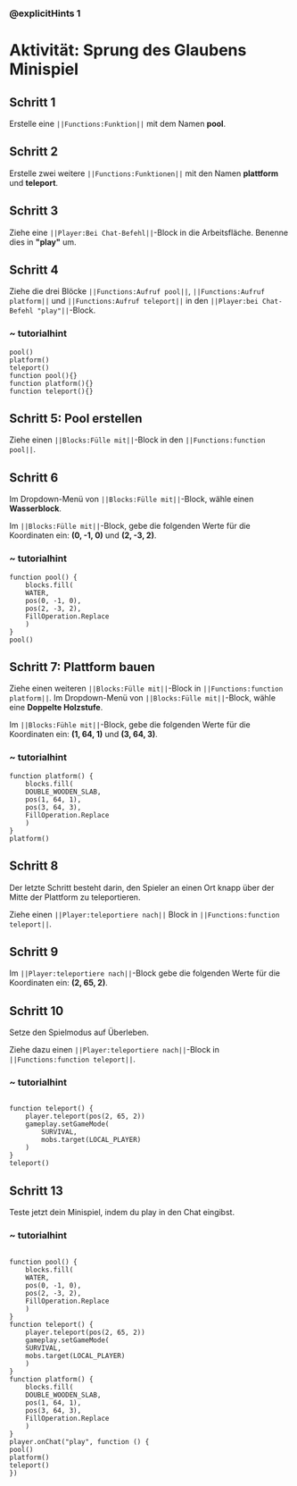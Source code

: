 ### @explicitHints 1

# Aktivität: Sprung des Glaubens Minispiel

## Schritt 1
Erstelle eine ``||Functions:Funktion||`` mit dem Namen **pool**. 

## Schritt 2
Erstelle zwei weitere ``||Functions:Funktionen||`` mit den Namen **plattform** und **teleport**.

## Schritt 3

Ziehe eine ``||Player:Bei Chat-Befehl||``-Block in die Arbeitsfläche. Benenne dies in **"play"** um.

## Schritt 4
Ziehe die drei Blöcke ``||Functions:Aufruf pool||``, ``||Functions:Aufruf platform||`` und ``||Functions:Aufruf teleport||`` in den ``||Player:bei Chat-Befehl "play"||``-Block.

### ~ tutorialhint
``` blocks
pool()
platform()
teleport()
function pool(){}
function platform(){}
function teleport(){}
```

## Schritt 5: Pool erstellen
Ziehe einen ``||Blocks:Fülle mit||``-Block in den ``||Functions:function pool||``.

## Schritt 6
Im Dropdown-Menü von ``||Blocks:Fülle mit||``-Block, wähle einen **Wasserblock**.

Im ``||Blocks:Fülle mit||``-Block, gebe die folgenden Werte für die Koordinaten ein: **(0, -1, 0)** und **(2, -3, 2)**.

### ~ tutorialhint
``` blocks
function pool() {
    blocks.fill(
    WATER,
    pos(0, -1, 0),
    pos(2, -3, 2),
    FillOperation.Replace
    )
}
pool()
```

## Schritt 7: Plattform bauen 
Ziehe einen weiteren ``||Blocks:Fülle mit||``-Block in ``||Functions:function platform||``. Im Dropdown-Menü von ``||Blocks:Fülle mit||``-Block, wähle eine **Doppelte Holzstufe**. 

Im ``||Blocks:Fühle mit||``-Block, gebe die folgenden Werte für die Koordinaten ein: **(1, 64, 1)** und **(3, 64, 3)**.



### ~ tutorialhint
``` blocks
function platform() {
    blocks.fill(
    DOUBLE_WOODEN_SLAB,
    pos(1, 64, 1),
    pos(3, 64, 3),
    FillOperation.Replace
    )
}
platform()
```

## Schritt 8
Der letzte Schritt besteht darin, den Spieler an einen Ort knapp über der Mitte der Plattform zu teleportieren. 

Ziehe einen ``||Player:teleportiere nach||`` Block in ``||Functions:function teleport||``.

## Schritt 9
Im ``||Player:teleportiere nach||``-Block gebe die folgenden Werte für die Koordinaten ein: **(2, 65, 2)**.

## Schritt 10
Setze den Spielmodus auf Überleben. 

Ziehe dazu einen ``||Player:teleportiere nach||``-Block in ``||Functions:function teleport||``.


### ~ tutorialhint
``` blocks

function teleport() {
    player.teleport(pos(2, 65, 2))
    gameplay.setGameMode(
        SURVIVAL,
        mobs.target(LOCAL_PLAYER)
    )
}
teleport()

```

## Schritt 13
Teste jetzt dein Minispiel, indem du play in den Chat eingibst. 

### ~ tutorialhint
``` blocks

function pool() {
    blocks.fill(
    WATER,
    pos(0, -1, 0),
    pos(2, -3, 2),
    FillOperation.Replace
    )
}
function teleport() {
    player.teleport(pos(2, 65, 2))
    gameplay.setGameMode(
    SURVIVAL,
    mobs.target(LOCAL_PLAYER)
    )
}
function platform() {
    blocks.fill(
    DOUBLE_WOODEN_SLAB,
    pos(1, 64, 1),
    pos(3, 64, 3),
    FillOperation.Replace
    )
}
player.onChat("play", function () {
pool()
platform()
teleport()
})
```
